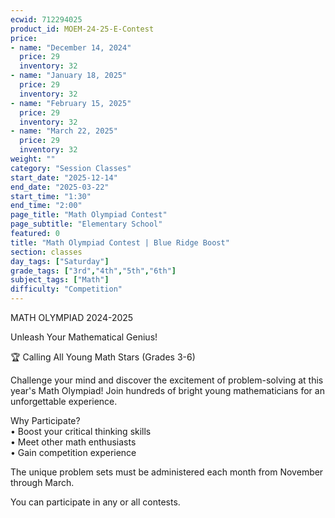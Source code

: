 ```yaml
---
ecwid: 712294025
product_id: MOEM-24-25-E-Contest
price:
- name: "December 14, 2024"
  price: 29
  inventory: 32
- name: "January 18, 2025"
  price: 29
  inventory: 32
- name: "February 15, 2025"
  price: 29
  inventory: 32
- name: "March 22, 2025"
  price: 29
  inventory: 32
weight: ""
category: "Session Classes"
start_date: "2025-12-14"
end_date: "2025-03-22"
start_time: "1:30"
end_time: "2:00"
page_title: "Math Olympiad Contest"
page_subtitle: "Elementary School"
featured: 0
title: "Math Olympiad Contest | Blue Ridge Boost"
section: classes
day_tags: ["Saturday"]
grade_tags: ["3rd","4th","5th","6th"]
subject_tags: ["Math"]
difficulty: "Competition"
---
```

<p>MATH OLYMPIAD 2024-2025</p><p> Unleash Your Mathematical Genius!</p><p>🏆 Calling All Young Math Stars (Grades 3-6)</p><p>Challenge your mind and discover the excitement of problem-solving at this year's Math Olympiad! Join hundreds of bright young mathematicians for an unforgettable experience.</p><p>Why Participate?<br> • Boost your critical thinking skills<br> • Meet other math enthusiasts<br> • Gain competition experience</p><p>The unique problem sets must be administered each month from November through March.</p><p>You can participate in any or all contests.<br><br></p>
